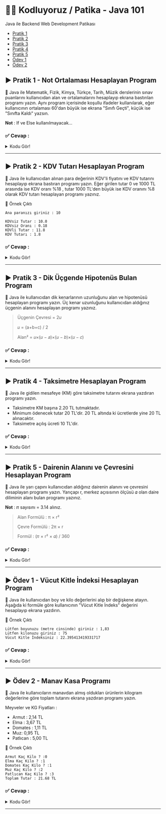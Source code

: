 # 	:man_technologist: Kodluyoruz / Patika - Java 101
Java ile Backend Web Development Patikası

- [Pratik 1](https://github.com/hsnmrdgl/Patika_Java#arrow_forward-pratik-1---not-ortalamas%C4%B1-hesaplayan-program "Pratik 1")
- [Pratik 2](https://github.com/hsnmrdgl/Patika_Java#arrow_forward-pratik-2---kdv-tutar%C4%B1-hesaplayan-program "Pratik 2")
- [Pratik 3](https://github.com/hsnmrdgl/Patika_Java#arrow_forward-pratik-3---dik-%C3%BC%C3%A7gende-hipoten%C3%BCs-bulan-program "Pratik 3")
- [Pratik 4](https://github.com/hsnmrdgl/Patika_Java#arrow_forward-pratik-4---taksimetre-hesaplayan-program "Pratik 4")
- [Pratik 5](https://github.com/hsnmrdgl/Patika_Java#arrow_forward-pratik-5---dairenin-alan%C4%B1n%C4%B1-ve-%C3%A7evresini-hesaplayan-program "Pratik 5")
- [Ödev 1](https://github.com/hsnmrdgl/Patika_Java/blob/main/README.md#arrow_forward-%C3%B6dev-1---v%C3%BCcut-kitle-i%CC%87ndeksi-hesaplayan-program "Ödev 1")
- [Ödev 2](https://github.com/hsnmrdgl/Patika_Java/blob/main/README.md#arrow_forward-%C3%B6dev-2---manav-kasa-program%C4%B1 "Ödev 2")


## :arrow_forward: Pratik 1 - Not Ortalaması Hesaplayan Program

:scroll: Java ile Matematik, Fizik, Kimya, Türkçe, Tarih, Müzik derslerinin sınav puanlarını kullanıcıdan alan ve ortalamalarını hesaplayıp ekrana bastırılan programı yazın. Aynı program içerisinde koşullu ifadeler kullanılarak, eğer kullanıcının ortalaması 60'dan büyük ise ekrana "Sınıfı Geçti", küçük ise "Sınıfta Kaldı" yazsın.

**Not** : If ve Else kullanılmayacak...

### :white_check_mark: Cevap :
<details>
  <summary>Kodu Gör!</summary>
  
 ```java
import java.util.Scanner;

public class NotOrtalamasi {
   public static void main(String[] args) {

   double matematik, fizik, kimya, turkce, tarih, muzik;
   Scanner veri = new Scanner(System.in);
 
   System.out.print("Matematik notunuzu giriniz : ");
   matematik = veri.nextInt();

   System.out.print("Fizik notunuzu giriniz : ");
   fizik = veri.nextInt();

   System.out.print("Kimya notunuzu giriniz : ");
   kimya = veri.nextInt();

   System.out.print("Türkçe notunuzu giriniz : ");
   turkce = veri.nextInt();

   System.out.print("Tarih notunuzu giriniz : ");
   tarih = veri.nextInt();

   System.out.print("Müzik notunuzu giriniz : ");
   muzik = veri.nextInt();

   veri.close();

   double notToplam = matematik + fizik + kimya + turkce + tarih + muzik;
   double notOrt = notToplam / 6;

   System.out.println("\nOrtamanız = " + notOrt);
   boolean bool = notOrt >= 60;
   System.out.println((bool == true ? "\nSınıfı Geçti" : "\nSınıfta Kaldı"));
   
   }
}

```
</details>

------------


## :arrow_forward: Pratik 2 - KDV Tutarı Hesaplayan Program

:scroll: Java ile kullanıcıdan alınan para değerinin KDV'li fiyatını ve KDV tutarını hesaplayıp ekrana bastıran programı yazın. Eğer girilen tutar 0 ve 1000 TL arasında ise KDV oranı %18 , tutar 1000 TL'den büyük ise KDV oranını %8 olarak KDV tutarı hesaplayan programı yazınız.

:pushpin: Örnek Çıktı
	  
    Ana paranızı giriniz : 10
  
    KDVsiz Tutar : 10.0
    KDVsiz Oranı : 0.18
    KDVli Tutar : 11.8
    KDV Tutarı : 1.8

### :white_check_mark: Cevap :
<details>
  <summary>Kodu Gör!</summary>
  
 ```java
import java.util.Scanner;

public class KdvTutar {
    public static void main(String[] args) {

    double tutar, kdvliTutar, kdvOran;

    Scanner veri = new Scanner(System.in);
    System.out.print("Tutarı giriniz : ");
    tutar = veri.nextDouble();

    veri.close();

    if (tutar > 1000){
        kdvOran = 0.8;
    }

    else{
        kdvOran = 0.18;
    }

    kdvliTutar = tutar + (tutar * kdvOran);

    System.out.println("\nKDV'siz Tutar : " + tutar);
    System.out.println("KDV'siz Oranı : " + kdvOran);
    System.out.println("KDV'li Tutar : " + kdvliTutar);
    System.out.println("KDV Tutarı : " + (kdvliTutar-tutar));

    }
}

```
</details>


------------

## :arrow_forward: Pratik 3 - Dik Üçgende Hipotenüs Bulan Program

:scroll: Java ile kullanıcıdan dik kenarlarının uzunluğunu alan ve hipotenüsü hesaplayan programı yazın. Üç kenar uzunluğunu kullanıcıdan aldığınız üçgenin alanını hesaplayan programı yazınız.

>Üçgenin Çevresi = 2𝑢
>
>𝑢 = (a+b+c) / 2
>
>Alan&sup2; = 𝑢&times;(𝑢 − 𝑎)&times;(𝑢 − 𝑏)&times;(𝑢 − 𝑐)

### :white_check_mark: Cevap :
<details>
  <summary>Kodu Gör!</summary>
  
 ```java
import java.util.Scanner;

public class Hipotenüs {
    public static void main(String[] args) {

    double a, b, c, alan, cevre, u;

    Scanner veri = new Scanner(System.in);
    System.out.print("İlk kenarı giriniz : ");
    a = veri.nextDouble();

    System.out.print("İkinci kenarı giriniz : ");
    b = veri.nextDouble();
    
    veri.close();
    
    c = Math.sqrt((a*a) + (b*b));

    System.out.println("\nHipotenüs : " + c);

    cevre = a+b+c;
    u = cevre / 2;
    alan = Math.sqrt(u*(u-a)*(u-b)*(u-c));
    
    System.out.println("Üçgenin alanı : " + alan);
    
    }
}

```
</details>


------------

## :arrow_forward: Pratik 4 - Taksimetre Hesaplayan Program

:scroll: Java ile gidilen mesafeye (KM) göre taksimetre tutarını ekrana yazdıran programı yazın.
- Taksimetre KM başına 2.20 TL tutmaktadır.
- Minimum ödenecek tutar 20 TL'dir. 20 TL altında ki ücretlerde yine 20 TL alınacaktır.
- Taksimetre açılış ücreti 10 TL'dir.

### :white_check_mark: Cevap :
<details>
  <summary>Kodu Gör!</summary>
  
 ```java
import java.util.Scanner;

public class Taksimetre {
    public static void main(String[] args) {

    int km;
    double tutar;

    Scanner veri = new Scanner(System.in);
    System.out.print("Mesafeyi giriniz : ");
    km = veri.nextInt();
    veri.close();
    
    

    tutar = 10 + (km * 2.20);

    if(tutar < 20){
        tutar = 20;
    }

    System.out.println("Toplam tutar : " + tutar);

    }
}

```
</details>


------------

## :arrow_forward: Pratik 5 - Dairenin Alanını ve Çevresini Hesaplayan Program

:scroll: Java ile yarı çapını kullanıcıdan aldığınız dairenin alanını ve çevresini hesaplayan programı yazın. Yarıçapı r, merkez açısısının ölçüsü 𝛼 olan daire diliminin alanı bulan programı yazınız.
	
**Not** : 𝜋 sayısını = 3.14 alınız.
	
> Alan Formülü : π &times; r&sup2;
>
> Çevre Formülü : 2π &times; r
>
> Formül : (𝜋 &times; r&sup2; &times; 𝛼) / 360
	
### :white_check_mark: Cevap :
<details>
  <summary>Kodu Gör!</summary>
  
 ```java
import java.util.Scanner;

public class DaireHesap {
    public static void main(String[] args) {
        
        double r, alan, cevre, merkezAcı, dilimAlan, pi=3.14;

        Scanner veri = new Scanner(System.in);
        System.out.print("Dairenin yarıçapını (cm cisinden) giriniz : ");
        r = veri.nextDouble();
        System.out.print("Dairenin merkez açısını giriniz : ");
        merkezAcı = veri.nextDouble();
        veri.close();

        cevre = 2*pi*r;
        System.out.println("Dairenin çevresi : " + cevre + "cm");

        alan = pi*r*r;
        System.out.println("Dairenin alanı : " + alan + "cm\u00B2");


        dilimAlan=(alan*merkezAcı)/360;
        System.out.println("Daire diliminin alanı : " + dilimAlan + "cm\u00B2");
    }
}

```
</details>


------------

	
## :arrow_forward: Ödev 1 - Vücut Kitle İndeksi Hesaplayan Program
	
:scroll: Java ile kullanıcıdan boy ve kilo değerlerini alıp bir değişkene atayın. Aşağıda ki formüle göre kullanıcının "Vücut Kitle İndeks" değerini hesaplayıp ekrana yazdırın.

:pushpin: Örnek Çıktı
	  
    Lütfen boyunuzu (metre cinsinde) giriniz : 1,83
    Lütfen kilonuzu giriniz : 75
    Vücut Kitle İndeksiniz : 22.395413419331717
	
### :white_check_mark: Cevap :
<details>
  <summary>Kodu Gör!</summary>
  
 ```java
import java.util.Scanner;

public class VücutKitleİndeks {
    public static void main(String[] args) {
        
        double boy, kilo, indeks;

        Scanner veri = new Scanner(System.in);
        System.out.print("Lütfen boyunuzu (metre cinsinde) giriniz : ");
        boy = veri.nextDouble();
        System.out.print("Lütfen kilonuzu giriniz : ");
        kilo = veri.nextDouble();
        veri.close();

        indeks = kilo / (boy * boy);

        System.out.println("Vücut Kitle İndeksiniz : " + indeks);
    }
}

```
</details>


------------

## :arrow_forward: Ödev 2 - Manav Kasa Programı

:scroll: Java ile kullanıcıların manavdan almış oldukları ürünlerin kilogram değerlerine göre toplam tutarını ekrana yazdıran programı yazın.

Meyveler ve KG Fiyatları :
- Armut : 2,14 TL
- Elma : 3,67 TL
- Domates : 1,11 TL
- Muz: 0,95 TL
- Patlıcan : 5,00 TL
	
:pushpin: Örnek Çıktı
	  
    Armut Kaç Kilo ? :0
    Elma Kaç Kilo ? :1
    Domates Kaç Kilo ? :1
    Muz Kaç Kilo ? :2
    Patlıcan Kaç Kilo ? :3
    Toplam Tutar : 21.68 TL

### :white_check_mark: Cevap :
<details>
  <summary>Kodu Gör!</summary>
  
 ```java
import java.util.Scanner;

public class ManavProgramı {
    public static void main(String[] args) {
        
        double armut = 2.14;
        double elma = 3.67;
        double domates = 1.11;
        double muz = 0.95;
        double patlican = 5.00;
        double armutKg, elmaKg, domatesKg, muzKg, patlicanKg, toplam;

        Scanner veri = new Scanner(System.in);
        System.out.print("Armut Kaç Kilo ? : ");
        armutKg = veri.nextDouble();

        System.out.print("Elma Kaç Kilo ? : ");
        elmaKg = veri.nextDouble();

        System.out.print("Domates Kaç Kilo ? : ");
        domatesKg = veri.nextDouble();

        System.out.print("Muz Kaç Kilo ? : ");
        muzKg = veri.nextDouble();

        System.out.print("Patlıcan Kaç Kilo ? : ");
        patlicanKg = veri.nextDouble();
        veri.close();

        toplam = (armut*armutKg)+(elma*elmaKg)+(domates*domatesKg)+(muz*muzKg)+(patlican*patlicanKg);
        System.out.println("Toplam tutar = " + toplam + " TL");

    }
}

```
</details>


------------
